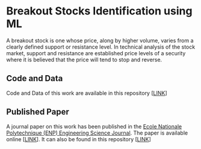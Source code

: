 # Breakout Stocks Identification using ML
A breakout stock is one whose price, along by higher volume, varies from a clearly defined support or resistance level. In technical analysis of the stock market, support and resistance are established price levels of a security where it is believed that the price will tend to stop and reverse.

## Code and Data 
Code and Data of this work are available in this repository [[LINK](https://github.com/MdSiamAnsary/Breakout-Stocks-Identification-using-ML/tree/main/Code%20and%20Data)]

## Published Paper
A journal paper on this work has been published in the [Ecole Nationale Polytechnique (ENP) Engineering Science Journal](https://enpesj.enp.edu.dz/index.php/enpesj/index). The paper is available online [[LINK](https://enpesj.enp.edu.dz/index.php/enpesj/article/view/173/39)]. It can also be found in this repository [[LINK](https://github.com/MdSiamAnsary/Breakout-Stocks-Identification-using-ML/tree/main/Research%20Paper)]
 
